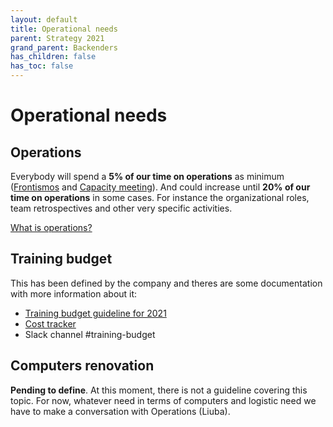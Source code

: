 ```yaml
---
layout: default
title: Operational needs
parent: Strategy 2021
grand_parent: Backenders
has_children: false
has_toc: false
---
```


# Operational needs

## Operations

Everybody will spend a **5% of our time on operations** as minimum ([Frontismos](/devismos/docs/backenders/recurrent-activities/frontismos-meetings) and [Capacity meeting](/devismos/docs/backenders/recurrent-activities/capacity-meetings)).
And could increase until **20% of our time on operations** in some cases. For instance the organizational roles, team retrospectives and other very specific activities.

[What is operations?](https://vizzuality.slack.com/archives/CQJSJU6VC/p1612188008027200)

## Training budget

This has been defined by the company and theres are some documentation with more information about it:

* [Training budget guideline for 2021](https://vizzuality.github.io/playbook/guidelines/training-budget-2021.html)
* [Cost tracker](https://docs.google.com/spreadsheets/d/1tRvRYZ3zhjOtKImu6AFILTDYP1TO4F65Fm_vOj4fnhA/edit#gid=0)
* Slack channel #training-budget

## Computers renovation

**Pending to define**. At this moment, there is not a guideline covering this topic. For now, whatever need in terms of computers and logistic need we have to make a conversation with Operations (Liuba).